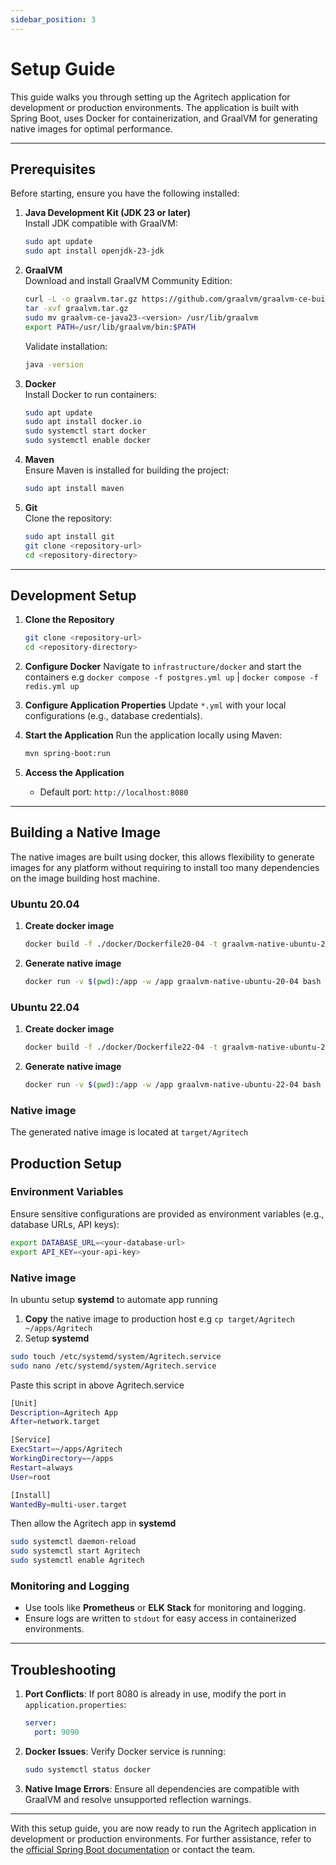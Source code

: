 ```yaml
---
sidebar_position: 3
---
```


# Setup Guide

This guide walks you through setting up the Agritech application for development or production environments. The application is built with Spring Boot, uses Docker for containerization, and GraalVM for generating native images for optimal performance.

---

## Prerequisites

Before starting, ensure you have the following installed:

1. **Java Development Kit (JDK 23 or later)**  
   Install JDK compatible with GraalVM:

   ```bash
   sudo apt update
   sudo apt install openjdk-23-jdk
   ```

2. **GraalVM**  
   Download and install GraalVM Community Edition:

   ```bash
   curl -L -o graalvm.tar.gz https://github.com/graalvm/graalvm-ce-builds/releases/download/<version>/graalvm-ce-java23-linux-amd64-<version>.tar.gz
   tar -xvf graalvm.tar.gz
   sudo mv graalvm-ce-java23-<version> /usr/lib/graalvm
   export PATH=/usr/lib/graalvm/bin:$PATH
   ```

   Validate installation:

   ```bash
   java -version
   ```

3. **Docker**  
   Install Docker to run containers:

   ```bash
   sudo apt update
   sudo apt install docker.io
   sudo systemctl start docker
   sudo systemctl enable docker
   ```

4. **Maven**  
   Ensure Maven is installed for building the project:

   ```bash
   sudo apt install maven
   ```

5. **Git**  
   Clone the repository:
   ```bash
   sudo apt install git
   git clone <repository-url>
   cd <repository-directory>
   ```

---

## Development Setup

1. **Clone the Repository**

   ```bash
   git clone <repository-url>
   cd <repository-directory>
   ```

2. **Configure Docker**
   Navigate to `infrastructure/docker` and start the containers e.g `docker compose -f postgres.yml up` | `docker compose -f redis.yml up`

3. **Configure Application Properties**
   Update `*.yml` with your local configurations (e.g., database credentials).

4. **Start the Application**
   Run the application locally using Maven:

   ```bash
   mvn spring-boot:run
   ```

5. **Access the Application**
   - Default port: `http://localhost:8080`

---

## Building a Native Image

The native images are built using docker, this allows flexibility to generate images for any platform without requiring to install too many dependencies on the image building host machine.

### Ubuntu 20.04

1. **Create docker image**

   ```bash
   docker build -f ./docker/Dockerfile20-04 -t graalvm-native-ubuntu-20-04 .
   ```

2. **Generate native image**

   ```bash
   docker run -v $(pwd):/app -w /app graalvm-native-ubuntu-20-04 bash -c "mvn package -Pnative -DskipTests"
   ```

### Ubuntu 22.04

1. **Create docker image**

   ```bash
   docker build -f ./docker/Dockerfile22-04 -t graalvm-native-ubuntu-22-04 .
   ```

2. **Generate native image**

   ```bash
   docker run -v $(pwd):/app -w /app graalvm-native-ubuntu-22-04 bash -c "mvn package -Pnative -DskipTests"
   ```

### Native image

The generated native image is located at `target/Agritech`

## Production Setup

### Environment Variables

Ensure sensitive configurations are provided as environment variables (e.g., database URLs, API keys):

```bash
export DATABASE_URL=<your-database-url>
export API_KEY=<your-api-key>
```

### Native image

In ubuntu setup **systemd** to automate app running

1. **Copy** the native image to production host e.g `cp target/Agritech ~/apps/Agritech`
2. Setup **systemd**

```bash
sudo touch /etc/systemd/system/Agritech.service
sudo nano /etc/systemd/system/Agritech.service
```

Paste this script in above Agritech.service

```bash
[Unit]
Description=Agritech App
After=network.target

[Service]
ExecStart=~/apps/Agritech
WorkingDirectory=~/apps
Restart=always
User=root

[Install]
WantedBy=multi-user.target
```

Then allow the Agritech app in **systemd**

```bash
sudo systemctl daemon-reload
sudo systemctl start Agritech
sudo systemctl enable Agritech
```

### Monitoring and Logging

- Use tools like **Prometheus** or **ELK Stack** for monitoring and logging.
- Ensure logs are written to `stdout` for easy access in containerized environments.

---

## Troubleshooting

1. **Port Conflicts**: If port 8080 is already in use, modify the port in `application.properties`:

   ```yaml
   server:
     port: 9090
   ```

2. **Docker Issues**: Verify Docker service is running:

   ```bash
   sudo systemctl status docker
   ```

3. **Native Image Errors**: Ensure all dependencies are compatible with GraalVM and resolve unsupported reflection warnings.

---

With this setup guide, you are now ready to run the Agritech application in development or production environments. For further assistance, refer to the [official Spring Boot documentation](https://spring.io/projects/spring-boot) or contact the team.
